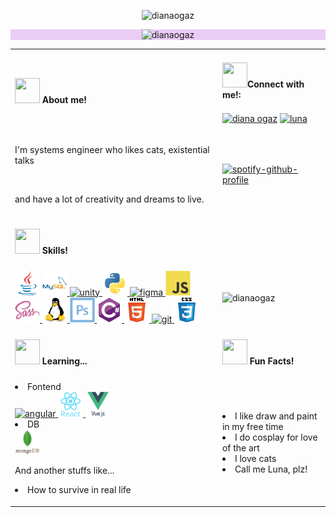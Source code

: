 <p align="center">
    <img src="https://komarev.com/ghpvc/?username=dianaogaz&label=Profile%20views&color=0e75b6&style=flat"
        alt="dianaogaz" />
</p>
<div align="center" , style="background-color: rgba(215, 149, 235, 0.466);">
    <img src="https://media.tenor.com/nqMC-PZUsUwAAAAC/studio-ghibli.gif" alt="dianaogaz" />
</div>
     
     
     
<table>
	<tr> 
		<td>
		<h4> 
		<img src="https://i.pinimg.com/originals/e3/43/ec/e343ec80a8b6af8083e1bd82cac10585.gif" width="40px"height="40px"> 
		About me! 
		</h4>
    </td>
		<td>
		<h4 align="left"> <img src="https://i.pinimg.com/originals/e3/43/ec/e343ec80a8b6af8083e1bd82cac10585.gif"
                width="40px" height="40px">Connect with me!:</h4>
       		<p align="left">
                <a href="https://linkedin.com/in/diana ogaz" target="blank"><img align="center"
                src="https://raw.githubusercontent.com/rahuldkjain/github-profile-readme-generator/master/src/images/icons/Social/linked-in-alt.svg"
                alt="diana ogaz" height="30" width="40" /></a>
            	<a href="https://stackoverflow.com/users/luna" target="blank"><img align="center"
                src="https://raw.githubusercontent.com/rahuldkjain/github-profile-readme-generator/master/src/images/icons/Social/stack-overflow.svg"
                alt="luna" height="30" width="40" /></a>
        	</p>
		</td>
    </tr>
    <tr>
   	<td>
    <p>I'm systems engineer who likes cats, existential talks  </p> 
    <br>
    <p>and have a lot of creativity and dreams to live.</p>
    </td>
    <td>
       
  [![spotify-github-profile](https://spotify-github-profile.vercel.app/api/view?uid=wlybfcvmjqkdo9gffdshathq5&cover_image=true&theme=natemoo-re&show_offline=true&background_color=3584e4&interchange=false&bar_color=dc8add&bar_color_cover=false)](https://github.com/kittinan/spotify-github-profile)
    </td>
   </tr>
  <tr>
    <td>
    <h4>
    <img src="https://i.pinimg.com/originals/e3/43/ec/e343ec80a8b6af8083e1bd82cac10585.gif" width="40px"
    height="40px"> Skills! 
    </h4>
    </td>
  </tr>
  <tr>
    </td>
    <td>
    <img
    src="https://raw.githubusercontent.com/devicons/devicon/master/icons/java/java-original.svg"
    alt="java" width="40" height="40" /> </a>
    <a href="https://www.mysql.com/" target="_blank" rel="noreferrer"> <img
    src="https://raw.githubusercontent.com/devicons/devicon/master/icons/mysql/mysql-original-wordmark.svg"
    alt="mysql" width="40" height="40" /> </a>
    <a href="https://unity.com/" target="_blank" rel="noreferrer"> <img
    src="https://www.vectorlogo.zone/logos/unity3d/unity3d-icon.svg" alt="unity" width="40"
    height="40" /> </a>
    <a href="https://www.python.org" target="_blank" rel="noreferrer"> <img
    src="https://raw.githubusercontent.com/devicons/devicon/master/icons/python/python-original.svg"
    alt="python" width="40" height="40" /> </a>
    <a href="https://www.figma.com/" target="_blank" rel="noreferrer"> <img
    src="https://www.vectorlogo.zone/logos/figma/figma-icon.svg" alt="figma" width="40" height="40" />
    </a>
    <a href="https://developer.mozilla.org/en-US/docs/Web/JavaScript" target="_blank" rel="noreferrer"> <img
    src="https://raw.githubusercontent.com/devicons/devicon/master/icons/javascript/javascript-original.svg"
    alt="javascript" width="40" height="40" /> </a>
    <a href="https://sass-lang.com" target="_blank" rel="noreferrer"> <img
    src="https://raw.githubusercontent.com/devicons/devicon/master/icons/sass/sass-original.svg"
    alt="sass" width="40" height="40" /> </a>
    <a href="https://www.linux.org/" target="_blank" rel="noreferrer"> <img
    src="https://raw.githubusercontent.com/devicons/devicon/master/icons/linux/linux-original.svg"
    alt="linux" width="40" height="40" /> </a>
    <a href="httpsy://www.photoshop.com/en" target="_blank" rel="noreferrer"> <img
    src="https://raw.githubusercontent.com/devicons/devicon/master/icons/photoshop/photoshop-line.svg"
    alt="photoshop" width="40" height="40" /> </a>
    <a href="https://www.w3schools.com/cs/" target="_blank" rel="noreferrer"> <img
    src="https://raw.githubusercontent.com/devicons/devicon/master/icons/csharp/csharp-original.svg"
    alt="csharp" width="40" height="40" /> </a>
    <a href="https://www.w3.org/html/" target="_blank" rel="noreferrer"> <img
    src="https://raw.githubusercontent.com/devicons/devicon/master/icons/html5/html5-original-wordmark.svg"
    alt="html5" width="40" height="40" /> </a>
    <a href="https://git-scm.com/" target="_blank" rel="noreferrer"> <img
    src="https://www.vectorlogo.zone/logos/git-scm/git-scm-icon.svg" alt="git" width="40" height="40" />
    </a>
    <a href="https://www.w3schools.com/css/" target="_blank" rel="noreferrer"> <img
    src="https://raw.githubusercontent.com/devicons/devicon/master/icons/css3/css3-original-wordmark.svg"
    alt="css3" width="40" height="40" /> </a>
</td>
   <td>
   <img align="center"src="https://github-readme-stats.vercel.app/api/top-langs?username=dianaogaz&show_icons=true&locale=en&layout=compact" alt="dianaogaz" width="300" />
   <a href="https://www.java.com" target="_blank" rel="noreferrer">
   </td>
</tr>     
  <td>
  <h4>
  <img src="https://i.pinimg.com/originals/e3/43/ec/e343ec80a8b6af8083e1bd82cac10585.gif" width="40px" height="40px"> 
  Learning... 
  </h4>
</td>
<td>
  <h4> <img src="https://i.pinimg.com/originals/e3/43/ec/e343ec80a8b6af8083e1bd82cac10585.gif" width="40px"
                height="40px"> Fun Facts! 
  </h4>
</td>
<tr>
<td>
  <li>Fontend</li>
    <a href="https://angular.io" target="_blank" rel="noreferrer"> <img
    src="https://angular.io/assets/images/logos/angular/angular.svg" alt="angular" width="40"
    height="40" /> </a>
    <a href="https://reactjs.org/" target="_blank" rel="noreferrer"> <img
    src="https://raw.githubusercontent.com/devicons/devicon/master/icons/react/react-original-wordmark.svg"
    alt="react" width="40" height="40" /> </a>
    <a href="https://vuejs.org/" target="_blank" rel="noreferrer"> <img
    src="https://raw.githubusercontent.com/devicons/devicon/master/icons/vuejs/vuejs-original-wordmark.svg"
    alt="vuejs" width="40" height="40" /> </a>
    <li>DB</li>
    <a href="https://www.mongodb.com/" target="_blank" rel="noreferrer"> <img
    src="https://raw.githubusercontent.com/devicons/devicon/master/icons/mongodb/mongodb-original-wordmark.svg"
    alt="mongodb" width="40" height="40" /> </a>
    <p>And another stuffs like...
    <li>How to survive in real life </li>
    </p>
  <td>
    <li>I like draw and paint in my free time</li>
   <li>I do cosplay for love of the art</li>
   <li>I love cats</li>
   <li>Call me Luna, plz!</li>
  </td>
  </td>
</table>




